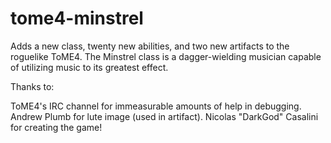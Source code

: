 # tome4-minstrel
Adds a new class, twenty new abilities, and two new artifacts to the roguelike ToME4.
The Minstrel class is a dagger-wielding musician capable of utilizing music to its greatest effect.

Thanks to:

ToME4's IRC channel for immeasurable amounts of help in debugging.
Andrew Plumb for lute image (used in artifact).
Nicolas "DarkGod" Casalini for creating the game!
